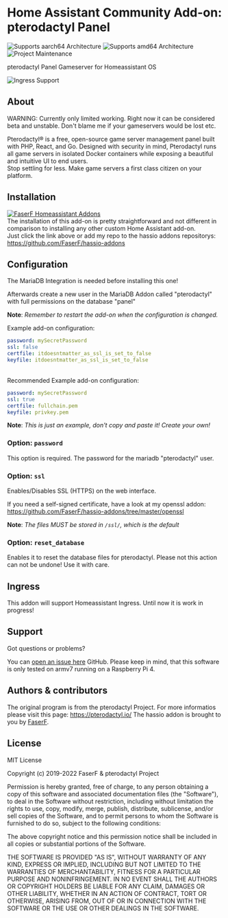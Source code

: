 # Home Assistant Community Add-on: pterodactyl Panel
![Supports aarch64 Architecture][aarch64-shield] ![Supports amd64 Architecture][amd64-shield]
![Project Maintenance][maintenance-shield]

pterodactyl Panel Gameserver for Homeassistant OS

![Ingress Support](../_images/pterodactyl/ingress.png)

## About

WARNING: Currently only limited working. Right now it can be considered beta and unstable. Don't blame me if your gameservers would be lost etc.

Pterodactyl® is a free, open-source game server management panel built with PHP, React, and Go. Designed with security in mind, Pterodactyl runs all game servers in isolated Docker containers while exposing a beautiful and intuitive UI to end users.<br />
Stop settling for less. Make game servers a first class citizen on your platform.

## Installation

[![FaserF Homeassistant Addons](https://my.home-assistant.io/badges/supervisor_add_addon_repository.svg)](https://my.home-assistant.io/redirect/supervisor_add_addon_repository/?repository_url=https%3A%2F%2Fgithub.com%2FFaserF%2Fhassio-addons)
<br />
The installation of this add-on is pretty straightforward and not different in comparison to installing any other custom Home Assistant add-on.<br />
Just click the link above or add my repo to the hassio addons repositorys: <https://github.com/FaserF/hassio-addons>

## Configuration

The MariaDB Integration is needed before installing this one!

Afterwards create a new user in the MariaDB Addon called "pterodactyl" with full permissions on the database "panel"

**Note**: _Remember to restart the add-on when the configuration is changed._

Example add-on configuration:

```yaml
password: mySecretPassword
ssl: false
certfile: itdoesntmatter_as_ssl_is_set_to_false
keyfile: itdoesntmatter_as_ssl_is_set_to_false
```
<br />
Recommended Example add-on configuration:

```yaml
password: mySecretPassword
ssl: true
certfile: fullchain.pem
keyfile: privkey.pem
```

**Note**: _This is just an example, don't copy and paste it! Create your own!_

### Option: `password`

This option is required. The password for the mariadb "pterodactyl" user.

### Option: `ssl`

Enables/Disables SSL (HTTPS) on the web interface.

If you need a self-signed certificate, have a look at my openssl addon: <https://github.com/FaserF/hassio-addons/tree/master/openssl>

**Note**: _The files MUST be stored in `/ssl/`, which is the default_

### Option: `reset_database`

Enables it to reset the database files for pterodactyl. Please not this action can not be undone! Use it with care.

## Ingress

This addon will support Homeassistant Ingress. Until now it is work in progress!

## Support

Got questions or problems?

You can [open an issue here][issue] GitHub.
Please keep in mind, that this software is only tested on armv7 running on a Raspberry Pi 4.

## Authors & contributors

The original program is from the pterodactyl Project. For more informatios please visit this page: <https://pterodactyl.io/>
The hassio addon is brought to you by [FaserF].

## License

MIT License

Copyright (c) 2019-2022 FaserF & pterodactyl Project

Permission is hereby granted, free of charge, to any person obtaining a copy
of this software and associated documentation files (the "Software"), to deal
in the Software without restriction, including without limitation the rights
to use, copy, modify, merge, publish, distribute, sublicense, and/or sell
copies of the Software, and to permit persons to whom the Software is
furnished to do so, subject to the following conditions:

The above copyright notice and this permission notice shall be included in all
copies or substantial portions of the Software.

THE SOFTWARE IS PROVIDED "AS IS", WITHOUT WARRANTY OF ANY KIND, EXPRESS OR
IMPLIED, INCLUDING BUT NOT LIMITED TO THE WARRANTIES OF MERCHANTABILITY,
FITNESS FOR A PARTICULAR PURPOSE AND NONINFRINGEMENT. IN NO EVENT SHALL THE
AUTHORS OR COPYRIGHT HOLDERS BE LIABLE FOR ANY CLAIM, DAMAGES OR OTHER
LIABILITY, WHETHER IN AN ACTION OF CONTRACT, TORT OR OTHERWISE, ARISING FROM,
OUT OF OR IN CONNECTION WITH THE SOFTWARE OR THE USE OR OTHER DEALINGS IN THE
SOFTWARE.

[maintenance-shield]: https://img.shields.io/maintenance/yes/2022.svg
[aarch64-shield]: https://img.shields.io/badge/aarch64-yes-green.svg
[amd64-shield]: https://img.shields.io/badge/amd64-yes-green.svg
[armhf-shield]: https://img.shields.io/badge/armhf-yes-green.svg
[armv7-shield]: https://img.shields.io/badge/armv7-yes-green.svg
[i386-shield]: https://img.shields.io/badge/i386-yes-green.svg
[FaserF]: https://github.com/FaserF/
[issue]: https://github.com/FaserF/hassio-addons/issues